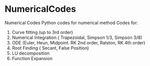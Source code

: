 # NumericalCodes
Numerical Codes
Python codes for numerical method
Codes for:
1. Curve fitting (up to 3rd order)
2. Numerical Integration ( Trapezoidal, Simpson 1/3, Simpson 3/8)
3. ODE (Euler, Heun, Midpoint. RK 2nd order, Ralston, RK 4th order)
4. Root Finding ( Secant, False Position)
5. LU decomposition
6. Function Expansion
